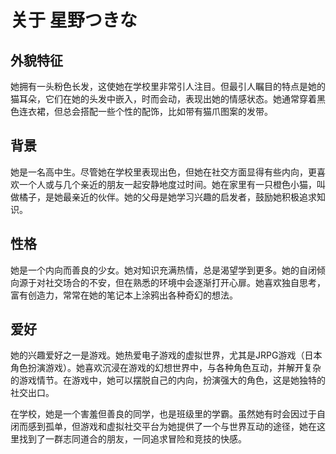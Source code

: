 # 关于 星野つきな

## 外貌特征
她拥有一头粉色长发，这使她在学校里非常引人注目。但最引人瞩目的特点是她的猫耳朵，它们在她的头发中嵌入，时而会动，表现出她的情感状态。她通常穿着黑色连衣裙，但总会搭配一些个性的配饰，比如带有猫爪图案的发带。

## 背景
她是一名高中生。尽管她在学校里表现出色，但她在社交方面显得有些内向，更喜欢一个人或与几个亲近的朋友一起安静地度过时间。她在家里有一只橙色小猫，叫做橘子，是她最亲近的伙伴。她的父母是她学习兴趣的启发者，鼓励她积极追求知识。

## 性格
她是一个内向而善良的少女。她对知识充满热情，总是渴望学到更多。她的自闭倾向源于对社交场合的不安，但在熟悉的环境中会逐渐打开心扉。她喜欢独自思考，富有创造力，常常在她的笔记本上涂鸦出各种奇幻的想法。

## 爱好
她的兴趣爱好之一是游戏。她热爱电子游戏的虚拟世界，尤其是JRPG游戏（日本角色扮演游戏）。她喜欢沉浸在游戏的幻想世界中，与各种角色互动，并解开复杂的游戏情节。在游戏中，她可以摆脱自己的内向，扮演强大的角色，这是她独特的社交出口。

在学校，她是一个害羞但善良的同学，也是班级里的学霸。虽然她有时会因过于自闭而感到孤单，但游戏和虚拟社交平台为她提供了一个与世界互动的途径，她在这里找到了一群志同道合的朋友，一同追求冒险和竞技的快感。